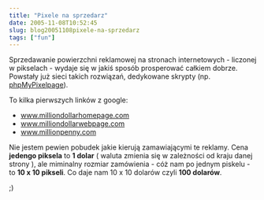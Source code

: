 ```yaml
---
title: "Pixele na sprzedarz"
date: 2005-11-08T10:52:45
slug: blog20051108pixele-na-sprzedarz
tags: ["fun"]
---
```


Sprzedawanie powierzchni reklamowej na stronach internetowych - liczonej w pikselach - wydaje się w jakiś sposób prosperować całkiem dobrze. Powstały już sieci takich rozwiązań, dedykowane skrypty (np. <a href="http://freshmeat.net/projects/phpmypixelpage/">phpMyPixelpage</a>).

To kilka pierwszych linków z google:

* <a href="http://www.milliondollarhomepage.com/">www.milliondollarhomepage.com</a></li>
* <a href="http://www.milliondollarwebpage.com/">www.milliondollarwebpage.com</a></li>
* <a href="http://www.millionpenny.com/">www.millionpenny.com</a></li>

Nie jestem pewien pobudek jakie kierują zamawiającymi te reklamy. Cena <strong>jedengo piksela</strong> to <strong>1 dolar</strong> ( waluta zmienia się w zależności od kraju danej strony ), ale miminalny rozmiar zamówienia - cóż nam po jednym piskelu - to <strong>10 x 10 pikseli</strong>. Co daje nam 10 x 10 dolarów czyli <strong>100 dolarów</strong>.

;)
